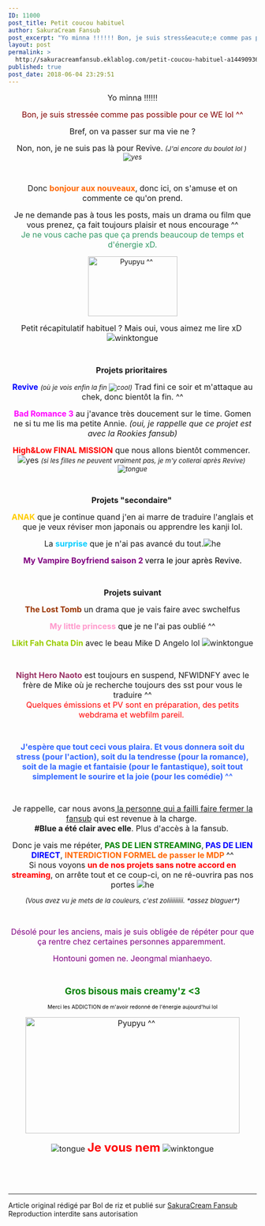 ```yaml
---
ID: 11000
post_title: Petit coucou habituel
author: SakuraCream Fansub
post_excerpt: "Yo minna !!!!!! Bon, je suis stress&eacute;e comme pas possible pour ce WE lol ^^ Bref, on va passer sur ma vie ne ? Non, non, je ne suis pas l&agrave; pour Revive.&nbsp; (J'ai encore du boulot lol )&nbsp; &nbsp; Donc&nbsp; bonjour&nbsp;aux&nbsp;nouveaux , donc ici, on s'amuse et on commente ce qu'on prend. Je ne demande pas &agrave; tous..."
layout: post
permalink: >
  http://sakuracreamfansub.eklablog.com/petit-coucou-habituel-a144909366
published: true
post_date: 2018-06-04 23:29:51
---
```

<p style="text-align: center;"><span style="font-size: 12pt;">Yo minna !!!!!!</span></p>
<p style="text-align: center;"><span style="font-size: 12pt; color: #800000;">Bon, je suis stress&eacute;e comme pas possible pour ce WE lol ^^</span></p>
<p style="text-align: center;"><span style="font-size: 12pt;">Bref, on va passer sur ma vie ne ?</span></p>
<p style="text-align: center;"><span style="font-size: 12pt;">Non, non, je ne suis pas l&agrave; pour Revive.&nbsp;<span style="font-size: 10pt;"><em>(J'ai encore du boulot lol )&nbsp;<img src="" alt="yes"/></em></span></span></p>
<p style="text-align: center;">&nbsp;</p>
<p style="text-align: center;"><span style="font-size: 12pt;">Donc&nbsp;<strong><span style="color: #ff6600;">bonjour&nbsp;aux&nbsp;nouveaux</span></strong>, donc ici, on s'amuse et on commente ce qu'on prend.</span></p>
<p style="text-align: center;"><span style="font-size: 12pt;">Je ne demande pas &agrave; tous les posts, mais un drama ou film que vous prenez, &ccedil;a fait toujours plaisir et nous encourage ^^</span><br/><span style="font-size: 12pt; color: #339966;">Je ne vous cache pas que &ccedil;a prends beaucoup de temps et d'&eacute;nergie xD.</span></p>
<p style="text-align: center;"><a href="http://ekladata.com/rFdsBoJ6Z8n_VHOKjV6X0VdfsVc.jpg"><img src="http://ekladata.com/rFdsBoJ6Z8n_VHOKjV6X0VdfsVc@181x121.jpg" alt="Pyupyu ^^" width="181" height="121"/></a></p>
<p style="text-align: center;"><span style="font-size: 12pt;">Petit r&eacute;capitulatif habituel ? Mais oui, vous aimez me lire xD&nbsp;<img src="" alt="winktongue"/></span></p>
<p style="text-align: center;">&nbsp;</p>
<p style="text-align: center;"><strong><span style="font-size: 12pt;">Projets prioritaires&nbsp;</span></strong></p>
<p style="text-align: center;"><span style="font-size: 12pt;"><span style="color: #0000ff;"><strong>Revive</strong>&nbsp;</span><em><span style="font-size: 10pt;">(o&ugrave; je vois enfin la fin&nbsp;<img src="" alt="cool"/>)</span></em>&nbsp;Trad fini ce soir et m'attaque au chek, donc bient&ocirc;t la fin. ^^</span></p>
<p style="text-align: center;"><span style="font-size: 12pt;"><span style="color: #ff00ff;"><strong>Bad Romance 3</strong></span>&nbsp;au j'avance tr&egrave;s doucement sur le time. Gomen ne si tu me lis ma petite Annie.&nbsp;<em>(oui, je rappelle que ce projet est avec la Rookies fansub)</em></span></p>
<p style="text-align: center;"><span style="font-size: 12pt;"><strong><span style="color: #ff0000;">High&amp;Low FINAL MISSION</span></strong>&nbsp;que nous allons bient&ocirc;t commencer.&nbsp;<img src="" alt="yes"/>&nbsp;<span style="font-size: 10pt;"><em>(si les filles ne peuvent vraiment pas, je m'y collerai apr&egrave;s Revive)&nbsp;<img src="" alt="tongue"/></em></span></span></p>
<p style="text-align: center;">&nbsp;</p>
<p style="text-align: center;"><strong><span style="font-size: 12pt;">Projets "secondaire"&nbsp;</span></strong></p>
<p style="text-align: center;"><span style="font-size: 12pt;"><span style="color: #ffcc00;"><strong>ANAK</strong>&nbsp;</span>que je continue quand j'en ai marre de traduire l'anglais et que je veux r&eacute;viser mon japonais ou apprendre les kanji lol.</span></p>
<p style="text-align: center;"><span style="font-size: 12pt;">La&nbsp;<strong><span style="color: #00ccff;">surprise</span></strong>&nbsp;que je n'ai pas avanc&eacute; du tout.<img src="" alt="he"/></span></p>
<p style="text-align: center;"><span style="font-size: 12pt;"><strong><span style="color: #800080;">My Vampire Boyfriend saison 2 </span></strong><span style="color: #800080;"><span style="color: #000000;">verra le jour apr&egrave;s Revive.</span></span></span></p>
<p style="text-align: center;">&nbsp;</p>
<p style="text-align: center;"><strong><span style="font-size: 12pt;">Projets suivant</span></strong></p>
<p style="text-align: center;"><span style="font-size: 12pt;"><span style="color: #993300;"><strong>The Lost Tomb</strong></span>&nbsp;un drama que je vais faire avec swchelfus</span></p>
<p style="text-align: center;"><span style="font-size: 12pt;"><span style="color: #ff99cc;"><strong>My little princess</strong>&nbsp;<span style="color: #000000;">que&nbsp;</span></span>je ne l'ai pas oubli&eacute; ^^</span></p>
<p style="text-align: center;"><span style="font-size: 12pt;"><strong><span style="color: #99cc00;">Likit Fah Chata Din</span></strong>&nbsp;avec le beau Mike D Angelo lol&nbsp;<img src="" alt="winktongue"/></span></p>
<p style="text-align: center;">&nbsp;</p>
<p style="text-align: center;"><span style="font-size: 12pt;"><strong><span style="color: #993366;">Night Hero Naoto</span></strong>&nbsp;est toujours en suspend, NFWIDNFY avec le fr&egrave;re de Mike o&ugrave; je recherche toujours des sst pour vous le traduire ^^</span><br/><span style="font-size: 12pt; color: #ff0000;">Quelques &eacute;missions et PV sont en pr&eacute;paration, des petits webdrama et webfilm pareil.&nbsp;</span></p>
<p style="text-align: center;">&nbsp;</p>
<p style="text-align: center;"><span style="color: #3366ff;"><strong><span style="font-size: 12pt;">J'esp&egrave;re que tout ceci vous plaira. Et vous donnera soit du stress (pour l'action), soit du la tendresse (pour la romance), soit de la magie et fantaisie (pour le fantastique), soit tout simplement le sourire et la joie (pour les com&eacute;die) ^^</span></strong></span></p>
<p style="text-align: center;">&nbsp;</p>
<p style="text-align: center;"><span style="font-size: 12pt;">Je rappelle, car nous avons<span style="text-decoration: underline;">&nbsp;la personne qui a failli faire fermer la fansub</span>&nbsp;qui est revenue &agrave; la charge.&nbsp;<br/><strong>#Blue a &eacute;t&eacute; clair avec elle</strong>. Plus d'acc&egrave;s &agrave; la fansub.&nbsp;</span></p>
<p style="text-align: center;"><span style="font-size: 12pt;">Donc je vais me r&eacute;p&eacute;ter,&nbsp;<strong><span style="color: #008000;">PAS DE LIEN STREAMING</span></strong>,<strong><span style="color: #0000ff;">&nbsp;PAS DE LIEN DIRECT</span></strong>,&nbsp;<strong><span style="color: #ff6600;">INTERDICTION FORMEL de passer le MDP</span>&nbsp;</strong>^^<br/>Si nous voyons&nbsp;<strong><span style="color: #ff0000;">un de nos projets sans notre accord en streaming</span></strong>, on arr&ecirc;te tout et ce coup-ci, on ne r&eacute;-ouvrira pas nos portes&nbsp;<img src="" alt="he"/></span></p>
<p style="text-align: center;"><span style="font-size: 10pt;"><em>(Vous avez vu je mets de la couleurs, c'est zoliiiiiiiii. *assez blaguer*)</em></span></p>
<p style="text-align: center;">&nbsp;</p>
<p style="text-align: center;"><span style="font-size: 12pt; color: #800080;">D&eacute;sol&eacute; pour les anciens, mais je suis oblig&eacute;e de r&eacute;p&eacute;ter pour que &ccedil;a rentre chez certaines personnes apparemment.&nbsp;</span></p>
<p style="text-align: center;"><span style="font-size: 12pt; color: #800080;">Hontouni gomen ne. Jeongmal mianhaeyo.</span></p>
<p style="text-align: center;">&nbsp;</p>
<p style="text-align: center;"><span style="font-size: 14pt;"><strong><span style="color: #008000;">Gros bisous mais creamy'z &lt;3</span></strong></span></p>
<p style="text-align: center;"><span style="color: #000000; font-size: 8pt;">Merci les ADDICTION de m'avoir redonn&eacute; de l'&eacute;nergie aujourd'hui lol</span></p>
<p style="text-align: center;"><span style="font-size: 12pt;"><img src="http://ekladata.com/Zy6zYR5p7hXM7BH6ilugvxMpbVk@434x235.png" alt="Pyupyu ^^" width="434" height="235"/></span></p>
<p style="text-align: center;"><span style="font-size: 12pt;"><img src="" alt="tongue"/>&nbsp;<span style="font-size: 18pt;"><strong><span style="color: #ff0000;">Je vous nem</span></strong></span>&nbsp;<img src="" alt="winktongue"/></span></p><br /><br /><br /><hr />Article original rédigé par Bol de riz et publié sur <a href="http://sakuracreamfansub.eklablog.com/">SakuraCream Fansub</a> <br /> Reproduction interdite sans autorisation